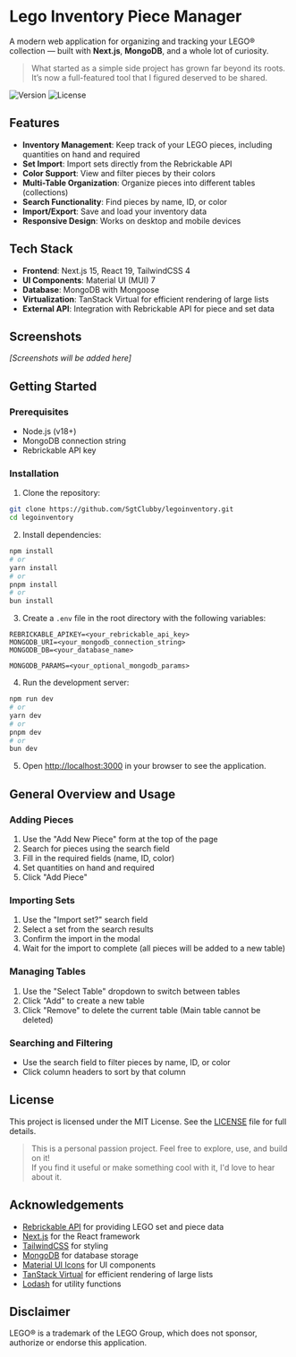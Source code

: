 # Lego Inventory Piece Manager

A modern web application for organizing and tracking your LEGO® collection — built with **Next.js**, **MongoDB**, and a whole lot of curiosity.

> What started as a simple side project has grown far beyond its roots.  
> It’s now a full-featured tool that I figured deserved to be shared.

![Version](https://img.shields.io/badge/LegoInventory-1.0-blue)
![License](https://img.shields.io/badge/license-MIT-green)

## Features

- **Inventory Management**: Keep track of your LEGO pieces, including quantities on hand and required
- **Set Import**: Import sets directly from the Rebrickable API
- **Color Support**: View and filter pieces by their colors
- **Multi-Table Organization**: Organize pieces into different tables (collections)
- **Search Functionality**: Find pieces by name, ID, or color
- **Import/Export**: Save and load your inventory data
- **Responsive Design**: Works on desktop and mobile devices

## Tech Stack

- **Frontend**: Next.js 15, React 19, TailwindCSS 4
- **UI Components**: Material UI (MUI) 7
- **Database**: MongoDB with Mongoose
- **Virtualization**: TanStack Virtual for efficient rendering of large lists
- **External API**: Integration with Rebrickable API for piece and set data

## Screenshots

_[Screenshots will be added here]_

## Getting Started

### Prerequisites

- Node.js (v18+)
- MongoDB connection string
- Rebrickable API key

### Installation

1. Clone the repository:

```bash
git clone https://github.com/SgtClubby/legoinventory.git
cd legoinventory
```

2. Install dependencies:

```bash
npm install
# or
yarn install
# or
pnpm install
# or
bun install
```

3. Create a `.env` file in the root directory with the following variables:

```
REBRICKABLE_APIKEY=<your_rebrickable_api_key>
MONGODB_URI=<your_mongodb_connection_string>
MONGODB_DB=<your_database_name>

MONGODB_PARAMS=<your_optional_mongodb_params>
```

4. Run the development server:

```bash
npm run dev
# or
yarn dev
# or
pnpm dev
# or
bun dev
```

5. Open [http://localhost:3000](http://localhost:3000) in your browser to see the application.

## General Overview and Usage

### Adding Pieces

1. Use the "Add New Piece" form at the top of the page
2. Search for pieces using the search field
3. Fill in the required fields (name, ID, color)
4. Set quantities on hand and required
5. Click "Add Piece"

### Importing Sets

1. Use the "Import set?" search field
2. Select a set from the search results
3. Confirm the import in the modal
4. Wait for the import to complete (all pieces will be added to a new table)

### Managing Tables

1. Use the "Select Table" dropdown to switch between tables
2. Click "Add" to create a new table
3. Click "Remove" to delete the current table (Main table cannot be deleted)

### Searching and Filtering

- Use the search field to filter pieces by name, ID, or color
- Click column headers to sort by that column

## License

This project is licensed under the MIT License. See the [LICENSE](./LICENSE) file for full details.

> This is a personal passion project. Feel free to explore, use, and build on it!  
> If you find it useful or make something cool with it, I'd love to hear about it.

## Acknowledgements

- [Rebrickable API](https://rebrickable.com/api/) for providing LEGO set and piece data
- [Next.js](https://nextjs.org/) for the React framework
- [TailwindCSS](https://tailwindcss.com/) for styling
- [MongoDB](https://www.mongodb.com/) for database storage
- [Material UI Icons](https://mui.com/) for UI components
- [TanStack Virtual](https://tanstack.com/virtual) for efficient rendering of large lists
- [Lodash](https://lodash.com/) for utility functions

## Disclaimer

LEGO® is a trademark of the LEGO Group, which does not sponsor, authorize or endorse this application.
